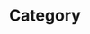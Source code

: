 ---
title: "Category"
layout: "categories"
permalink: /categories/
author_porfile: true
sidebar_main: true
---